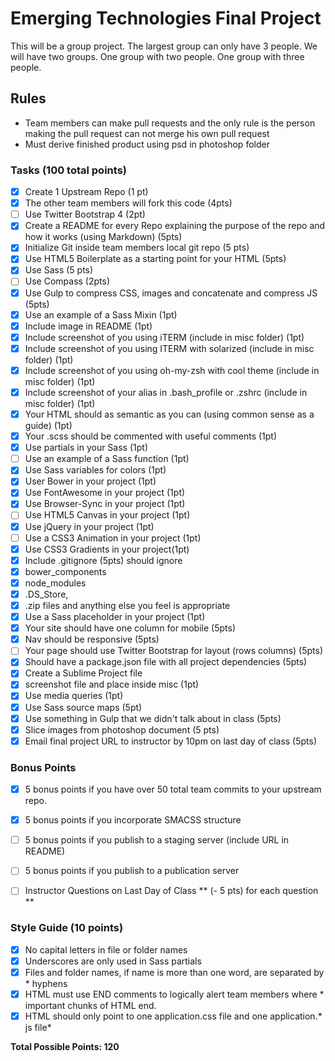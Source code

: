 # Emerging Technologies Final Project



This will be a group project. The largest group can only have 3 people. We will have two groups. One group with two people. One group with three people.

## Rules

* Team members can make pull requests and the only rule is the person making the pull request can not merge his own pull request
*  Must derive finished product using psd in photoshop folder

### Tasks (100 total points)

- [x] Create 1 Upstream Repo (1 pt)
- [x] The other team members will fork this code (4pts)
- [ ] Use Twitter Bootstrap 4 (2pt)
- [x] Create a README for every Repo explaining the purpose of the repo and how it works (using Markdown) (5pts)
- [x] Initialize Git inside team members local git repo (5 pts)
- [x] Use HTML5 Boilerplate as a starting point for your HTML (5pts)
- [x] Use Sass (5 pts)
- [ ] Use Compass (2pts)
- [x] Use Gulp to compress CSS, images and concatenate and compress JS (5pts)
- [x] Use an example of a Sass Mixin (1pt)
- [x] Include image in README (1pt)
- [x] Include screenshot of you using iTERM (include in misc folder) (1pt)
- [x] Include screenshot of you using ITERM with solarized (include in misc folder) (1pt)
- [x] Include screenshot of you using oh-my-zsh with cool theme (include in misc folder) (1pt)
- [x] Include screenshot of your alias in .bash_profile or .zshrc (include in misc folder) (1pt)
- [x] Your HTML should as semantic as you can (using common sense as a guide) (1pt)
- [x] Your .scss should be commented with useful comments (1pt)
- [x] Use partials in your Sass (1pt)
- [ ] Use an example of a Sass function (1pt)
- [x] Use Sass variables for colors (1pt)
- [x] User Bower in your project (1pt)
- [x] Use FontAwesome in your project (1pt)
- [x] Use Browser-Sync in your project (1pt)
- [ ] Use HTML5 Canvas in your project (1pt)
- [x] Use jQuery in your project (1pt)
- [ ] Use a CSS3 Animation in your project (1pt)
- [x] Use CSS3 Gradients in your project(1pt)
- [x] Include .gitignore (5pts)
should ignore
- [x] bower_components
- [x] node_modules
- [x] .DS_Store,
- [x] .zip files
and anything else you feel is appropriate
- [x] Use a Sass placeholder in your project (1pt)
- [x] Your site should have one column for mobile (5pts)
- [x] Nav should be responsive (5pts)
- [ ] Your page should use Twitter Bootstrap for layout (rows columns) (5pts)
- [x] Should have a package.json file with all project dependencies (5pts)
- [x] Create a Sublime Project file
- [x] screenshot file and place inside misc (1pt)
- [x] Use media queries (1pt)
- [x] Use Sass source maps (5pt)
- [x] Use something in Gulp that we didn't talk about in class (5pts)
- [x] Slice images from photoshop document (5 pts)
- [x] Email final project URL to instructor by 10pm on last day of class (5pts)

### Bonus Points 

- [x] 5 bonus points if you have over 50 total team commits to your upstream repo.
- [x] 5 bonus points if you incorporate SMACSS structure
- [ ] 5 bonus points if you publish to a staging server (include URL in README)
- [ ] 5 bonus points if you publish to a publication server

- [ ] Instructor Questions on Last Day of Class
** (- 5 pts) for each question **

### Style Guide (10 points)

- [x] No capital letters in file or folder names
- [x] Underscores are only used in Sass partials
- [x] Files and folder names, if name is more than one word, are separated by * hyphens
- [x] HTML must use END comments to logically alert team members where * important chunks of HTML end.
- [x] HTML should only point to one application.css file and one application.* js file*

**Total Possible Points: 120**
